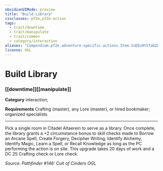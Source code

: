 ```yaml
---
obsidianUIMode: preview
title: "Build Library"
cssclasses: pf2e,pf2e-action
tags:
  - trait/downtime
  - trait/manipulate
  - trait/common
  - category/interaction
aliases: "Compendium.pf2e.adventure-specific-actions.Item.IuD5u9tSTabZ0KD1"
license: OGL
---
```

# Build Library

### [[downtime]][[manipulate]]

**Category** interaction; 




**Requirements** Crafting (master), any Lore (master), or hired bookmaker; organized specialists

* * *

Pick a single room in Citadel Altaerein to serve as a library. Once complete, the library grants a +2 circumstance bonus to skill checks made to Borrow an Arcane Spell, Create Forgery, Decipher Writing, Identify Alchemy, Identify Magic, Learn a Spell, or Recall Knowledge as long as the PC performing the action is on site. This upgrade takes 20 days of work and a DC 25 Crafting check or Lore check.

*Source: Pathfinder #146: Cult of Cinders*
*OGL*